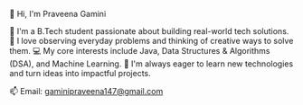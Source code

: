 👋 Hi, I'm Praveena Gamini

👋 I'm a B.Tech student passionate about building real-world tech solutions.
🧠 I love observing everyday problems and thinking of creative ways to solve them.
💻 My core interests include Java, Data Structures & Algorithms (DSA), and Machine Learning.
🚀 I'm always eager to learn new technologies and turn ideas into impactful projects.

📫 Email: gaminipraveena147@gmail.com

